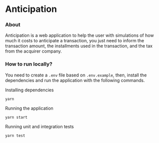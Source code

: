 # Anticipation

### About

Anticipation is a web application to help the user with simulations of how much it costs to anticipate a transaction, you just need to inform the transaction amount, the installments used in the transaction, and the tax from the acquirer company.

### How to run locally?

You need to create a `.env` file based on `.env.example`, then, install the dependencies and run the application with the following commands.

Installing dependencies
```
yarn
```

Running the application
```
yarn start
```

Running unit and integration tests
```
yarn test
```
